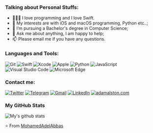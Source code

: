 

### Talking about Personal Stuffs:

- 👨🏽‍💻  I love programming and I love Swift.
- 🤔 My interests are with iOS and macOS programming, Python etc..;
- 💼 I’m pursuing a Bachelor's degree in Computer Science;
- 💬 Ask me about anything, I am happy to help;
- 📫 Please email me if you have any questions.

### Languages and Tools:

![Git](https://img.shields.io/badge/Git-F05032?style=flat-square&logo=Git&logoColor=white)
![Swift](https://img.shields.io/badge/Swift-FA7343?style=flat-square&logo=Swift&logoColor=white)
![Xcode](https://img.shields.io/badge/Xcode-1575F9?style=flat-square&logo=Xcode&logoColor=white)
![Apple](https://img.shields.io/badge/iPhone_and_MacBook-999999?style=flat-square&logo=Apple&logoColor=white)
![Python](https://img.shields.io/badge/Python-3776AB?style=flat-square&logo=Python&logoColor=white)
![JavaScript](https://img.shields.io/badge/JavaScript-F7DF1E?style=flat-square&logo=JavaScript&logoColor=white)
![Visual Studio Code](https://img.shields.io/badge/Visual_Studio_Code-007ACC?style=flat-square&logo=Visual-Studio-Code&logoColor=white)
![Microsoft Edge](https://img.shields.io/badge/Microsoft_Edge-0078D7?style=flat-square&logo=Microsoft-Edge&logoColor=white)

### Contact me:

[![Twitter](https://img.shields.io/badge/@Mohamed_3delll-1DA1F2?style=for-the-badge&logo=twitter&logoColor=white)](https://twitter.com/Mohamed_3delll) 
[![Telegram](https://img.shields.io/badge/-TELEGRAM-2CA5E0?style=for-the-badge&logo=telegram&logoColor=white)](https://t.me/Mohamed_3delll) 
[![Gmail](https://img.shields.io/badge/-GMAIL-D14836?style=for-the-badge&logo=gmail&logoColor=white)](mailto:m.3del95@gmail.com)
[![LinkedIn](https://img.shields.io/badge/-LINKEDIN-0077B5?style=for-the-badge&logo=linkedin&logoColor=white)](https://www.linkedin.com/in/mohamedadelabbas/)
[![adamalston.com](https://img.shields.io/badge/-DEV.COM-000000?style=for-the-badge&logo=react&logoColor=white)](https://dev.to/mohamedadelabbas)
### My GitHub Stats

![My's github stats](https://github-readme-stats.vercel.app/api?username=MohamedAdelAbbas&show_icons=true)

⭐️ From [MohamedAdelAbbas](https://github.com/MohamedAdelAbbas)
